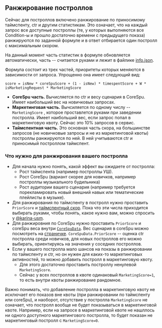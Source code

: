 ## Ранжирование построллов
Сейчас для построллов включено ранжирование по приносимому таймспенту, ctr и другим статистикам.
Это означает, что на каждый запрос все доступные построллы (те, у которых выполняются все Condition-ы и прошло достаточно времени с предыдущего показа)
ранжируются по заданной формуле и в ответ отбирается один постролл с максимальным скором.

На данный момент часть статистик в формуле обновляется автоматически, часть -- считается руками и лежит в файлике [info.json](https://a.yandex-team.ru/arc/trunk/arcadia/dj/services/alisa_skills/server/data/proto_items/info.json).

Формула состоит из трех частей, приоритеты которых меняются в зависимости от запроса. Упрощенно она имеет следующий вид:
```
score = isNew * coreSpuScore + (1 - isNew) * timespentScore + W * isMarketingRequest * MarketingScore
```

* **CoreSpu часть.** Вычисляется по ctr и весу сценария в CoreSpu. Имеет наибольший вес на новичковых запросах.
* **Маркетинговая часть.** Вычсиляется по одному числу -- ```MarketingScore``` , которое проставлется руками при заведении постролла. 
Имеет наибольший вес, если запрос попал в маркетинговую квоту. Сейчас это 10% запросов в сервис.
* **Таймспентная часть.** Это основная часть скора, на большинстве запросов (не новичковые запросы и не из маркетинговой квоты) построллы ранжируются по ней.
В ней учитываются ctr и приносимый построллом таймспент. 

### Что нужно для ранжирования вашего постролла
* Для начала нужно понять, какой эффект вы ожидаете от постролла:
   * Рост таймспента (например построллы УШ).
   * Рост CoreSpu (вариант скорее для новичков, например построллы музыкального будильника)
   * Рост аудитории вашего сценария (например требуется порекламировать новый внешний навык или тематические плейлисты в музыке).
* Для ранжирования по таймспенту в постролл нужно проставить ```PriorScore``` и [таймспентный скор](https://a.yandex-team.ru/arc/trunk/arcadia/dj/services/alisa_skills/server/data/proto_items/info.json?rev=r8926413#L971).
Пока что эти числа приходится выбирать руками, чтобы понять, какое нужно вам, можно спросить у [@karina-usm](https://staff.yandex-team.ru/karina-usm).
* Для ранжировния по CoreSpu нужно проставить ```PriorScore``` и coreSpu веса внутри [```CoreSpuData```](https://a.yandex-team.ru/arc/trunk/arcadia/dj/services/alisa_skills/server/data/proto_items/bases.pb.txt?rev=r8947585#L72).
Вес сценария в coreSpu можно посмотреть на [страничке](https://wiki.yandex-team.ru/alice/analytics/corespu/#vesascenariev). 
`CoreSpuData.PriorScore` -- оценка ctr постролла среди новичков, для новых построллов его можно выбирать, ориентируясь на значения у соседних построллов.
* Если у вашего постролла мало шансов на показы в ранжировании по таймспенту и ctr, 
но он нужен для каких-то маркетинговых активностей, то можно добавить постролл в маркетинговую квоту.
    * Для этого достаточно проставить построллу ненулевой `MarketingScore`.
    * Сейчас у всех построллов в квоте одинаковый `MarketingScore=1`, то есть внутри квоты ранжирование рандомное.
    
Важно понимать, что добавление постролла в маркетинговую квоту не исключает его показов вне квоты (при ранжировании по таймспенту или coreSpu), и наоборот,
отсутствие у постролла `MarketingScore` не означает, что постролл вообще не будет показываться в маркетинговой квоте.
Например, если на запросе в маркетинговой квоте не нашллось ни одного доступного маркетингового постролла, 
то будет показан не маркетинговый постролл с `MarketingScore=0`.


